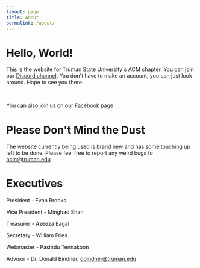 ```yaml
---
layout: page
title: About
permalink: /about/
---
```


# Hello, World!

This is the website for Truman State University's ACM chapter. You can join our [Discord channel][DA]. You don't have to make an account, you can just look around. Hope to see you there. 

<br /> 

You can also join us on our [Facebook page][FB]

# Please Don't Mind the Dust

The website currently being used is brand new and has some touching up left to be done. Please feel free to report any weird bugs to acm@truman.edu

# Executives

President - Evan Brooks

Vice President - Minghao Shan

Treasurer - Azeeza Eagal

Secretary - William Fries

Webmaster - Pasindu Tennakoon

Advisor - Dr. Donald Bindner, dbindner@truman.edu  

[DA]: https://discordapp.com/invite/2J4zUZ5
[FB]: https://www.facebook.com/groups/trumanacm
